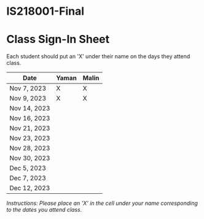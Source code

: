 # IS218001-Final

# Class Sign-In Sheet

Each student should put an 'X' under their name on the days they attend class.

| Date         |  Yaman  |  Malin  |
|--------------|---------|---------|
| Nov 7, 2023  |  X      |  X      |
| Nov 9, 2023  |  X      |  X      |
| Nov 14, 2023 |        |        |
| Nov 16, 2023 |        |        |
| Nov 21, 2023 |        |        |
| Nov 23, 2023 |        |        | <!-- Skipped for Thanksgiving -->
| Nov 28, 2023 |        |        |
| Nov 30, 2023 |        |        |
| Dec 5, 2023  |        |        |
| Dec 7, 2023  |        |        |
| Dec 12, 2023 |        |        |

*Instructions: Please place an 'X' in the cell under your name corresponding to the dates you attend class.*

